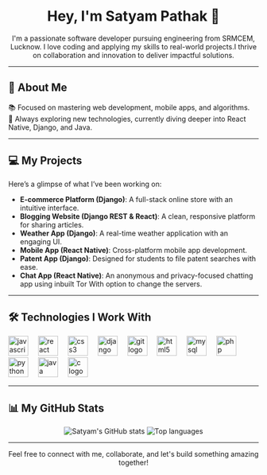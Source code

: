 <h1 align="center">Hey, I'm Satyam Pathak 👋</h1>  
<p align="center">
  I'm a passionate software developer pursuing engineering from SRMCEM, Lucknow. I love coding and applying my skills to real-world projects.I thrive on collaboration and innovation to deliver impactful solutions.
</p>

---

<h2 align="left">🚀 About Me</h2>
<p align="left">
  📚 Focused on mastering web development, mobile apps, and algorithms.<br>
  🎯 Always exploring new technologies, currently diving deeper into React Native, Django, and Java.
</p>

---

<h2 align="left">💻 My Projects</h2>
<p align="left">Here’s a glimpse of what I’ve been working on:</p>
<ul>
  <li><strong>E-commerce Platform (Django)</strong>: A full-stack online store with an intuitive interface.</li>
  <li><strong>Blogging Website (Django REST & React)</strong>: A clean, responsive platform for sharing articles.</li>
  <li><strong>Weather App (Django)</strong>: A real-time weather application with an engaging UI.</li>
  <li><strong>Mobile App (React Native)</strong>: Cross-platform mobile app development.</li>
  <li><strong>Patent App (Django)</strong>: Designed for students to file patent searches with ease.</li>
  <li><strong>Chat App (React Native)</strong>: An anonymous and privacy-focused chatting app using inbuilt Tor With option to change the servers.</li>
</ul>

---

<h2 align="left">🛠️ Technologies I Work With</h2>
<div align="left">
  <img src="https://cdn.jsdelivr.net/gh/devicons/devicon/icons/javascript/javascript-original.svg" height="40" alt="javascript logo" />
  <img width="12" />
  <img src="https://cdn.jsdelivr.net/gh/devicons/devicon/icons/react/react-original.svg" height="40" alt="react logo" />
  <img width="12" />
  <img src="https://cdn.jsdelivr.net/gh/devicons/devicon/icons/css3/css3-original.svg" height="40" alt="css3 logo" />
  <img width="12" />
  <img src="https://cdn.jsdelivr.net/gh/devicons/devicon/icons/django/django-plain.svg" height="40" alt="django logo" />
  <img width="12" />
  <img src="https://cdn.jsdelivr.net/gh/devicons/devicon/icons/git/git-original.svg" height="40" alt="git logo" />
  <img width="12" />
  <img src="https://cdn.jsdelivr.net/gh/devicons/devicon/icons/html5/html5-original.svg" height="40" alt="html5 logo" />
  <img width="12" />
  <img src="https://cdn.jsdelivr.net/gh/devicons/devicon/icons/mysql/mysql-original.svg" height="40" alt="mysql logo" />
  <img width="12" />
  <img src="https://cdn.jsdelivr.net/gh/devicons/devicon/icons/php/php-original.svg" height="40" alt="php logo" />
  <img width="12" />
  <img src="https://cdn.jsdelivr.net/gh/devicons/devicon/icons/python/python-original.svg" height="40" alt="python logo" />
  <img width="12" />
  <img src="https://cdn.jsdelivr.net/gh/devicons/devicon/icons/java/java-original.svg" height="40" alt="java logo" />
  <img width="12" />
  <img src="https://cdn.jsdelivr.net/gh/devicons/devicon/icons/c/c-original.svg" height="40" alt="c logo" />
</div>

---

<h2 align="left">📊 My GitHub Stats</h2>
<div align="center">
  <img alt="Satyam's GitHub stats" src="https://github-readme-stats.vercel.app/api?username=satyampathakk&show_icons=true&theme=transparent" />
  <img alt="Top languages" src="https://github-readme-stats.vercel.app/api/top-langs/?username=satyampathakk&layout=compact&langs_count=8" />
</div>

---

<p align="center">Feel free to connect with me, collaborate, and let's build something amazing together!</p>
